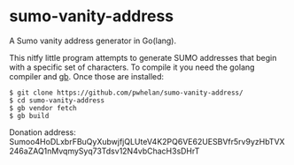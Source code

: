 # sumo-vanity-address

A Sumo vanity address generator in Go(lang).

This nitfy little program attempts to generate SUMO addresses that begin with a specific set of characters.
To compile it you need the golang compiler and [gb](https://getgb.io/). Once those are installed:

    $ git clone https://github.com/pwhelan/sumo-vanity-address/
    $ cd sumo-vanity-address
    $ gb vendor fetch
    $ gb build

Donation address: Sumoo4HoDLxbrFBuQyXubwjfjQLUteV4K2PQ6VE62UESBVfr5rv9yzHbTVX246aZAQ1nMvqmySyq73Tdsv12N4vbChacH3sDHrT
